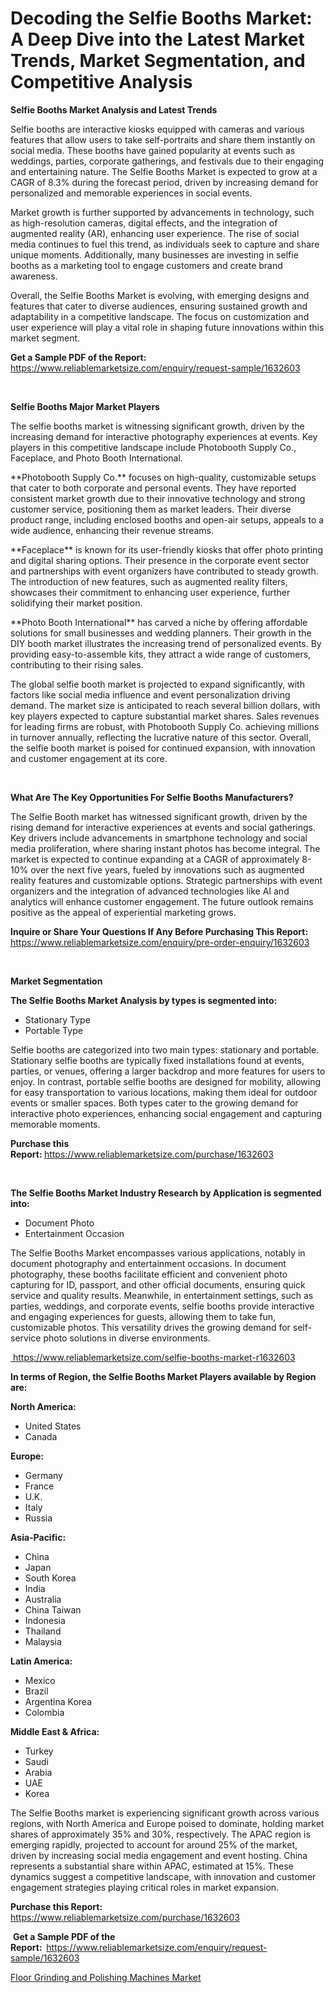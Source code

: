 <p><h1>Decoding the Selfie Booths Market: A Deep Dive into the Latest Market Trends, Market Segmentation, and Competitive Analysis</h1></p><p><strong>Selfie Booths Market Analysis and Latest Trends</strong></p>
<p><p>Selfie booths are interactive kiosks equipped with cameras and various features that allow users to take self-portraits and share them instantly on social media. These booths have gained popularity at events such as weddings, parties, corporate gatherings, and festivals due to their engaging and entertaining nature. The Selfie Booths Market is expected to grow at a CAGR of 8.3% during the forecast period, driven by increasing demand for personalized and memorable experiences in social events.</p><p>Market growth is further supported by advancements in technology, such as high-resolution cameras, digital effects, and the integration of augmented reality (AR), enhancing user experience. The rise of social media continues to fuel this trend, as individuals seek to capture and share unique moments. Additionally, many businesses are investing in selfie booths as a marketing tool to engage customers and create brand awareness. </p><p>Overall, the Selfie Booths Market is evolving, with emerging designs and features that cater to diverse audiences, ensuring sustained growth and adaptability in a competitive landscape. The focus on customization and user experience will play a vital role in shaping future innovations within this market segment.</p></p>
<p><strong>Get a Sample PDF of the Report:&nbsp;</strong> <a href="https://www.reliablemarketsize.com/enquiry/request-sample/1632603?utm_campaign=2577&utm_medium=2&utm_source=Github&utm_content=ia&utm_term=21022025&utm_id=selfie-booths">https://www.reliablemarketsize.com/enquiry/request-sample/1632603</a></p>
<p>&nbsp;</p>
<p><strong>Selfie Booths Major Market Players</strong></p>
<p><p>The selfie booths market is witnessing significant growth, driven by the increasing demand for interactive photography experiences at events. Key players in this competitive landscape include Photobooth Supply Co., Faceplace, and Photo Booth International.</p><p>**Photobooth Supply Co.** focuses on high-quality, customizable setups that cater to both corporate and personal events. They have reported consistent market growth due to their innovative technology and strong customer service, positioning them as market leaders. Their diverse product range, including enclosed booths and open-air setups, appeals to a wide audience, enhancing their revenue streams.</p><p>**Faceplace** is known for its user-friendly kiosks that offer photo printing and digital sharing options. Their presence in the corporate event sector and partnerships with event organizers have contributed to steady growth. The introduction of new features, such as augmented reality filters, showcases their commitment to enhancing user experience, further solidifying their market position.</p><p>**Photo Booth International** has carved a niche by offering affordable solutions for small businesses and wedding planners. Their growth in the DIY booth market illustrates the increasing trend of personalized events. By providing easy-to-assemble kits, they attract a wide range of customers, contributing to their rising sales.</p><p>The global selfie booth market is projected to expand significantly, with factors like social media influence and event personalization driving demand. The market size is anticipated to reach several billion dollars, with key players expected to capture substantial market shares. Sales revenues for leading firms are robust, with Photobooth Supply Co. achieving millions in turnover annually, reflecting the lucrative nature of this sector. Overall, the selfie booth market is poised for continued expansion, with innovation and customer engagement at its core.</p></p>
<p>&nbsp;</p>
<p><strong>What Are The Key Opportunities For Selfie Booths Manufacturers?</strong></p>
<p><p>The Selfie Booth market has witnessed significant growth, driven by the rising demand for interactive experiences at events and social gatherings. Key drivers include advancements in smartphone technology and social media proliferation, where sharing instant photos has become integral. The market is expected to continue expanding at a CAGR of approximately 8-10% over the next five years, fueled by innovations such as augmented reality features and customizable options. Strategic partnerships with event organizers and the integration of advanced technologies like AI and analytics will enhance customer engagement. The future outlook remains positive as the appeal of experiential marketing grows.</p></p>
<p><strong>Inquire or Share Your Questions If Any Before Purchasing This Report:</strong> <a href="https://www.reliablemarketsize.com/enquiry/pre-order-enquiry/1632603?utm_campaign=2577&utm_medium=2&utm_source=Github&utm_content=ia&utm_term=21022025&utm_id=selfie-booths">https://www.reliablemarketsize.com/enquiry/pre-order-enquiry/1632603</a></p>
<p>&nbsp;</p>
<p><strong>Market Segmentation</strong></p>
<p><strong>The Selfie Booths Market Analysis by types is segmented into:</strong></p>
<p><ul><li>Stationary Type</li><li>Portable Type</li></ul></p>
<p><p>Selfie booths are categorized into two main types: stationary and portable. Stationary selfie booths are typically fixed installations found at events, parties, or venues, offering a larger backdrop and more features for users to enjoy. In contrast, portable selfie booths are designed for mobility, allowing for easy transportation to various locations, making them ideal for outdoor events or smaller spaces. Both types cater to the growing demand for interactive photo experiences, enhancing social engagement and capturing memorable moments.</p></p>
<p><strong>Purchase this Report:&nbsp;</strong><a href="https://www.reliablemarketsize.com/purchase/1632603?utm_campaign=2577&utm_medium=2&utm_source=Github&utm_content=ia&utm_term=21022025&utm_id=selfie-booths">https://www.reliablemarketsize.com/purchase/1632603</a></p>
<p>&nbsp;</p>
<p><strong>The Selfie Booths Market Industry Research by Application is segmented into:</strong></p>
<p><ul><li>Document Photo</li><li>Entertainment Occasion</li></ul></p>
<p><p>The Selfie Booths Market encompasses various applications, notably in document photography and entertainment occasions. In document photography, these booths facilitate efficient and convenient photo capturing for ID, passport, and other official documents, ensuring quick service and quality results. Meanwhile, in entertainment settings, such as parties, weddings, and corporate events, selfie booths provide interactive and engaging experiences for guests, allowing them to take fun, customizable photos. This versatility drives the growing demand for self-service photo solutions in diverse environments.</p></p>
<p><a href="https://www.reliablemarketsize.com/selfie-booths-market-r1632603?utm_campaign=2577&utm_medium=2&utm_source=Github&utm_content=ia&utm_term=21022025&utm_id=selfie-booths">&nbsp;https://www.reliablemarketsize.com/selfie-booths-market-r1632603</a></p>
<p><strong>In terms of Region, the Selfie Booths Market Players available by Region are:</strong></p>
<p>
    <p> <strong> North America: </strong>
        <ul>
            <li>United States</li>
            <li>Canada</li>
        </ul>
        </p> 
    <p> <strong> Europe: </strong>
        <ul>
            <li>Germany</li>
            <li>France</li>
            <li>U.K.</li>
            <li>Italy</li>
            <li>Russia</li>
        </ul>
        </p> 
    <p> <strong> Asia-Pacific: </strong>
        <ul>
            <li>China</li>
            <li>Japan</li>
            <li>South Korea</li>
            <li>India</li>
            <li>Australia</li>
            <li>China Taiwan</li>
            <li>Indonesia</li>
            <li>Thailand</li>
            <li>Malaysia</li>
        </ul>
        </p> 
    <p> <strong> Latin America: </strong>
        <ul>
            <li>Mexico</li>
            <li>Brazil</li>
            <li>Argentina Korea</li>
            <li>Colombia</li>
        </ul>
        </p> 
    <p> <strong> Middle East & Africa: </strong>
        <ul>
            <li>Turkey</li>
            <li>Saudi</li>
            <li>Arabia</li>
            <li>UAE</li>
            <li>Korea</li>
        </ul>
    </p>
    </p>
<p><p>The Selfie Booths market is experiencing significant growth across various regions, with North America and Europe poised to dominate, holding market shares of approximately 35% and 30%, respectively. The APAC region is emerging rapidly, projected to account for around 25% of the market, driven by increasing social media engagement and event hosting. China represents a substantial share within APAC, estimated at 15%. These dynamics suggest a competitive landscape, with innovation and customer engagement strategies playing critical roles in market expansion.</p></p>
<p><strong>Purchase this Report: </strong><a href="https://www.reliablemarketsize.com/purchase/1632603?utm_campaign=2577&utm_medium=2&utm_source=Github&utm_content=ia&utm_term=21022025&utm_id=selfie-booths">https://www.reliablemarketsize.com/purchase/1632603</a></p>
<p>&nbsp;<strong>Get a Sample PDF of the Report:&nbsp;&nbsp;</strong><a href="https://www.reliablemarketsize.com/enquiry/request-sample/1632603?utm_campaign=2577&utm_medium=2&utm_source=Github&utm_content=ia&utm_term=21022025&utm_id=selfie-booths">https://www.reliablemarketsize.com/enquiry/request-sample/1632603</a></p>
<p><strong></strong></p>
<p><p><a href="https://github.com/djembashote/Market-Research-Report-List-1/blob/main/floor-grinding-and-polishing-machines-market.md?utm_campaign=2577&utm_medium=2&utm_source=Github&utm_content=ia&utm_term=21022025&utm_id=selfie-booths">Floor Grinding and Polishing Machines Market</a></p></p>